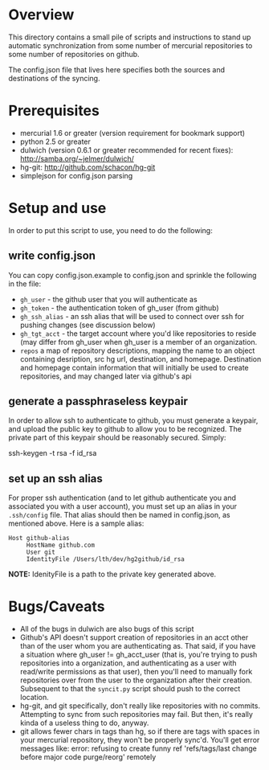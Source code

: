 # Overview

This directory contains a small pile of scripts and instructions to 
stand up automatic synchronization from some number of mercurial
repositories to some number of repositories on github.

The config.json file that lives here specifies both the sources and 
destinations of the syncing.

# Prerequisites

* mercurial 1.6 or greater (version requirement for bookmark support)
* python 2.5 or greater
* dulwich (version 0.6.1 or greater recommended for recent fixes):
  http://samba.org/~jelmer/dulwich/
* hg-git: http://github.com/schacon/hg-git
* simplejson for config.json parsing

# Setup and use

In order to put this script to use, you need to do the following:

## write config.json

You can copy config.json.example to config.json and sprinkle the following
in the file:

* `gh_user` - the github user that you will authenticate as
* `gh_token` - the authentication token of gh_user (from github)
* `gh_ssh_alias` - an ssh alias that will be used to connect over ssh for
  pushing changes (see discussion below)
* `gh_tgt_acct` - the target account where you'd like repositories to
  reside (may differ from gh_user when gh_user is a member of an organization.
* `repos` a map of repository descriptions, mapping the name to an object
   containing desription, src hg url, destination, and homepage.  Destination
   and homepage contain information that will initially be used to create repositories,
   and may changed later via github's api

## generate a passphraseless keypair

In order to allow ssh to authenticate to github, you must generate a keypair, and 
upload the public key to github to allow you to be recognized.  The private part
of this keypair should be reasonably secured.  Simply:

   ssh-keygen -t rsa -f id_rsa

## set up an ssh alias

For proper ssh authentication (and to let github authenticate you and associated
you with a user account), you must set up an alias in your `.ssh/config` file.  That
alias should then be named in config.json, as mentioned above.  Here is a sample
alias:

    Host github-alias
         HostName github.com
         User git
         IdentityFile /Users/lth/dev/hg2github/id_rsa

**NOTE:** IdenityFile is a path to the private key generated above.

# Bugs/Caveats

* All of the bugs in dulwich are also bugs of this script
* Github's API doesn't support creation of repositories in an acct other than of the
  user whom you are authenticating as.  That said, if you have a situation where
  gh_user != gh_acct_user (that is, you're trying to push repositories into a organization,
  and authenticating as a user with read/write permissions as that user), then you'll
  need to manually fork repositories over from the user to the organization after
  their creation.  Subsequent to that the `syncit.py` script should push to the correct
  location.
* hg-git, and git specifically, don't really like repositories with no commits.  Attempting
  to sync from such repositories may fail.  But then, it's really kinda of a useless thing to
  do, anyway. 
* git allows fewer chars in tags than hg, so if there are tags with spaces in your mercurial
  repository, they won't be properly sync'd.  You'll get error messages like:
  error: refusing to create funny ref 'refs/tags/last change before major code purge/reorg' remotely
